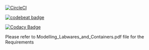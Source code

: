 [![CircleCI](https://circleci.com/gh/aneecebanoun/ObjectOrientedDemo.svg?style=svg)](https://circleci.com/gh/aneecebanoun/ObjectOrientedDemo)


[![codebeat badge](https://codebeat.co/badges/a9182368-976c-4203-8aa2-cdabc992820e)](https://codebeat.co/projects/github-com-aneecebanoun-objectorienteddemo-master)


[![Codacy Badge](https://api.codacy.com/project/badge/Grade/a89c0d59d0e74cbea6e78f51942b6273)](https://www.codacy.com/app/java2ee5/ObjectOrientedDemo?utm_source=github.com&amp;utm_medium=referral&amp;utm_content=aneecebanoun/ObjectOrientedDemo&amp;utm_campaign=Badge_Grade)

Please refer to Modelling_Labwares_and_Containers.pdf file for the  Requirements
